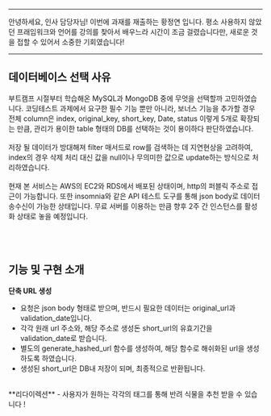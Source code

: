 ***
안녕하세요, 인사 담당자님!
이번에 과재를 재출하는 황정연 입니다.
평소 사용하지 않았던 프래임워크와 언어를 강의를 찾아서 배우느라 시간이 조금 걸렸습니다만,
새로운 것을 접할 수 있어서 소중한 기회였습니다!
***


## 데이터베이스 선택 사유
부트캠프 시절부터 학습해온 MySQL과 MongoDB 중에 무엇을 선택할까 고민하였습니다. 코딩테스트 과제에서 요구한 필수 기능 뿐만 아니라, 보너스 기능을 추가할 경우 전체 column은 index, original_key, short_key, Date, status 이렇게 5개로 확장되는 만큼, 관리가 용이한 table 형태의 DB를 선택하는 것이 용이하다 판단하였습니다.
<br>
<br>
저장 될 데이터가 방대해져 filter 매서드로 row를 검색하는 데 지연현상을 고려하여, index의 경우 삭제 처리 대신 값을 null이나 무의미한 값으로 update하는 방식으로 처리하였습니다.
<br>
<br>
현재 본 서비스는 AWS의 EC2와 RDS에서 배포된 상태이며, http의 퍼블릭 주소로 접근이 가능합니다. 또한 insomnia와 같은 API 테스트 도구를 통해 json body로 데이터 송수신이 가능한 상태입니다. 무료 서버를 이용하는 만큼 향후 2주 간 인스턴스를 활성화 상태로 놓을 예정입니다. 
<br>
<br>
<br>
<br>
## 기능 및 구현 소개

**단축 URL 생성**
- 요청은 json body 형태로 받으며, 반드시 필요한 데이터는 original_url과 validation_date입니다.
- 각각 원래 url 주소와, 해당 주소로 생성돈 short_url의 유효기간을 validation_date로 받습니다.
- 별도의 generate_hashed_url 함수를 생성하여, 해당 함수로 해쉬화된 url을 생성하도록 하였습니다.
- 생성된 short_url은 DB내 저장이 되며, 최종적으로 반환됩니다.
<br>
**리다이렉션**
- 사용자가 원하는 각각의 태그를 통해 반려 식물을 추천 받을 수 있습니다 !

